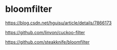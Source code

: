 # bloomfilter

https://blog.csdn.net/hguisu/article/details/7866173

https://github.com/linvon/cuckoo-filter

https://github.com/steakknife/bloomfilter
